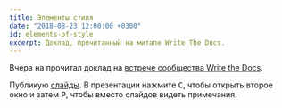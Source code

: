 ```yaml
---
title: Элементы стиля
date: "2018-08-23 12:00:00 +0300"
id: elements-of-style
excerpt: Доклад, прочитанный на митапе Write The Docs.
---
```


Вчера на прочитал доклад на [встрече сообщества Write the Docs](https://www.meetup.com/ru-RU/Write-the-Docs-Moscow/events/253748999/).

Публикую [слайды](/presentations/elements-of-style). В презентации нажмите <kbd>C</kbd>, чтобы открыть второе окно и затем <kbd>P</kbd>, чтобы вместо слайдов
видеть примечания.
